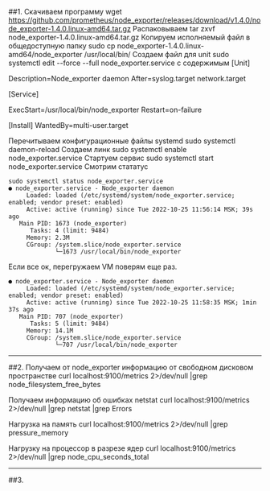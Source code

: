##1. 
Скачиваем программу
wget https://github.com/prometheus/node_exporter/releases/download/v1.4.0/node_exporter-1.4.0.linux-amd64.tar.gz
Распаковываем 
tar zxvf node_exporter-1.4.0.linux-amd64.tar.gz 
Копируем исполняемый файл в общедоступную папку
sudo cp node_exporter-1.4.0.linux-amd64/node_exporter /usr/local/bin/
Создаем файл для unit
    sudo systemctl edit --force --full node_exporter.service
с содержимым
[Unit]

Description=Node_exporter daemon
After=syslog.target network.target

[Service]

ExecStart=/usr/local/bin/node_exporter
Restart=on-failure

[Install]
WantedBy=multi-user.target

Перечитываем конфигурационные файлы systemd
sudo systemctl daemon-reload 
Создаем линк
sudo systemctl enable node_exporter.service
Стартуем сервис 
sudo systemctl start node_exporter.service
Смотрим стататус
```
sudo systemctl status node_exporter.service
● node_exporter.service - Node_exporter daemon
     Loaded: loaded (/etc/systemd/system/node_exporter.service; enabled; vendor preset: enabled)
     Active: active (running) since Tue 2022-10-25 11:56:14 MSK; 39s ago
   Main PID: 1673 (node_exporter)
      Tasks: 4 (limit: 9484)
     Memory: 2.3M
     CGroup: /system.slice/node_exporter.service
             └─1673 /usr/local/bin/node_exporter
```
Если все ок, перегружаем VM поверям еще раз.
```
● node_exporter.service - Node_exporter daemon
     Loaded: loaded (/etc/systemd/system/node_exporter.service; enabled; vendor preset: enabled)
     Active: active (running) since Tue 2022-10-25 11:58:35 MSK; 1min 37s ago
   Main PID: 707 (node_exporter)
      Tasks: 5 (limit: 9484)
     Memory: 14.1M
     CGroup: /system.slice/node_exporter.service
             └─707 /usr/local/bin/node_exporter
```
---
##2.
Получаем от node_exporter информацию от свободном дисковом пространстве 
    curl localhost:9100/metrics 2>/dev/null |grep node_filesystem_free_bytes

Получаем информацию об ошибках netstat
    curl localhost:9100/metrics 2>/dev/null |grep netstat |grep Errors

Нагрузка на память
    curl localhost:9100/metrics 2>/dev/null |grep pressure_memory

Нагрузку на процессор в разрезе ядер
    curl localhost:9100/metrics 2>/dev/null |grep node_cpu_seconds_total

---
##3.
